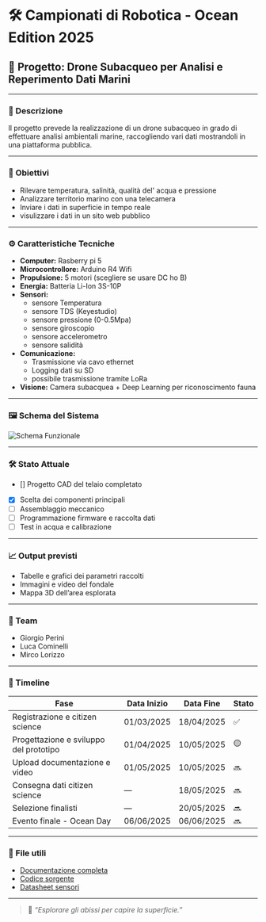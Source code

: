 # 🛠️ Campionati di Robotica - Ocean Edition 2025

## 🤖 Progetto: Drone Subacqueo per Analisi e Reperimento Dati Marini

---

### 📌 Descrizione
Il progetto prevede la realizzazione di un drone subacqueo in grado di effettuare analisi ambientali marine, raccogliendo vari dati mostrandoli in una piattaforma pubblica.

---

### 🎯 Obiettivi
- Rilevare temperatura, salinità, qualità del' acqua e pressione
- Analizzare territorio marino con una telecamera
- Inviare i dati in superficie in tempo reale
- visulizzare i dati in un sito web pubblico

---

### ⚙️ Caratteristiche Tecniche
- **Computer:** Rasberry pi 5
- **Microcontrollore:** Arduino R4 Wifi
- **Propulsione:** 5 motori (scegliere se usare DC ho B)
- **Energia:** Batteria Li-Ion 3S-10P
- **Sensori:**
  - sensore Temperatura
  - sensore TDS (Keyestudio)
  - sensore pressione (0-0.5Mpa)
  - sensore giroscopio
  - sensore accelerometro
  - sensore salidità 
- **Comunicazione:**
  - Trasmissione via cavo ethernet
  - Logging dati su SD
  - possibile trasmissione tramite LoRa
- **Visione:** Camera subacquea + Deep Learning per riconoscimento fauna

---

### 🖼️ Schema del Sistema
![Schema Funzionale](img/schema-drone-sub.png)

---

### 🛠️ Stato Attuale
- [] Progetto CAD del telaio completato
- [x] Scelta dei componenti principali
- [ ] Assemblaggio meccanico
- [ ] Programmazione firmware e raccolta dati
- [ ] Test in acqua e calibrazione

---

### 📈 Output previsti
- Tabelle e grafici dei parametri raccolti
- Immagini e video del fondale
- Mappa 3D dell’area esplorata

---

### 👥 Team
- Giorgio Perini
- Luca Cominelli
- Mirco Lorizzo

---

### 📅 Timeline
| Fase                                   | Data Inizio     | Data Fine        | Stato |
|----------------------------------------|------------------|------------------|--------|
| Registrazione e citizen science        | 01/03/2025       | 18/04/2025       | ✅ |
| Progettazione e sviluppo del prototipo | 01/04/2025       | 10/05/2025       | 🟡 |
| Upload documentazione e video          | 01/05/2025       | 10/05/2025       | 🔜 |
| Consegna dati citizen science          | —                | 18/05/2025       | 🔜 |
| Selezione finalisti                    | —                | 20/05/2025       | 🔜 |
| Evento finale - Ocean Day              | 06/06/2025       | 06/06/2025       | 🔜 |

---

### 📂 File utili
- [Documentazione completa](doc/ocean2025_project.pdf)
- [Codice sorgente](src/main.cpp)
- [Datasheet sensori](datasheet/)

---

> 🧠 *“Esplorare gli abissi per capire la superficie.”*

